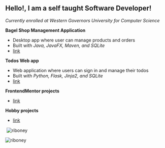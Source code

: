## Hello!, I am a self taught Software Developer!

_Currently enrolled at Western Governors University for Computer Science_

**Bagel Shop Management Application**
- Desktop app where user can manage products and orders
- Built with _Java, JavaFX, Maven, and SQLite_ 
- [link](https://github.com/riboney/Noras-Bagel-Bin)

**Todos Web app** 
- Web application where users can sign in and manage their todos
- Built with _Python, Flask, Jinja2, and SQLite_
- [link](https://github.com/CSSG-Labs/flask-todo-app)

**FrontendMentor projects** 
- [link](https://www.frontendmentor.io/profile/riboney)

**Hobby projects** 
- [link](https://github.com/riboney-hobby)

<p>&nbsp;<img align="center" src="https://github-readme-stats.vercel.app/api?username=riboney&show_icons=true&locale=en" alt="riboney" /></p>

<p><img align="center" src="https://github-readme-streak-stats.herokuapp.com/?user=riboney&" alt="riboney" /></p>
